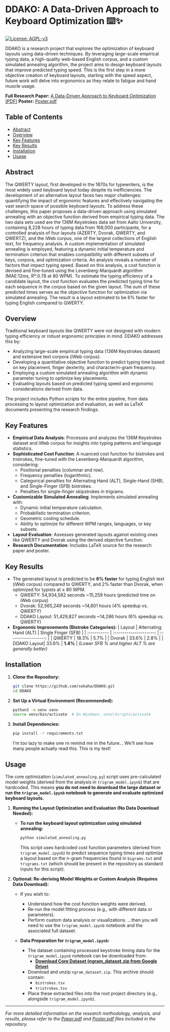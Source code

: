 # DDAKO: A Data-Driven Approach to Keyboard Optimization ⌨️✨

[![License: AGPL-v3](https://img.shields.io/badge/license-AGPL--v3-blue)](https://github.com/sekaha/DDAKO/blob/main/LICENSE)

DDAKO is a research project that explores the optimization of keyboard layouts using data-driven techniques. By leveraging large-scale empirical typing data, a high-quality web-based English corpus, and a custom simulated annealing algorithm, the project aims to design keyboard layouts that improve predicted typing speed. This is the first step in a more objective creation of keyboard layouts, starting with the speed aspect, future work will delve into ergonomics as they relate to fatigue and hand muscle usage.

**Full Research Paper:** [A Data-Driven Approach to Keyboard Optimization (PDF)](https://github.com/sekaha/DDAKO/blob/main/Data-Driven%20Approach%20to%20Keyboard%20Optimization.pdf)
**Poster:** [Poster.pdf](https://github.com/sekaha/DDAKO/blob/main/Poster.pdf)

## Table of Contents

- [Abstract](#abstract)
- [Overview](#overview)
- [Key Features](#key-features)
- [Key Results](#key-results)
- [Installation](#installation)
- [Usage](#usage)

## Abstract

The QWERTY layout, first developed in the 1870s for typewriters, is the most widely used keyboard layout today despite its inefficiencies. The development of an alternative layout faces two major challenges: quantifying the impact of ergonomic features and effectively navigating the vast search space of possible keyboard layouts. To address these challenges, this paper proposes a data-driven approach using simulated annealing with an objective function derived from empirical typing data. The two data sets used are the 136M Keystrokes data set from Aalto University, containing 8,228 hours of typing data from 168,000 participants, for a controlled analysis of four layouts (AZERTY, Dvorak, QWERTY, and QWERTZ), and the iWeb corpus, one of the largest collections of English text, for frequency analysis. A custom implementation of simulated annealing is employed, featuring a dynamic initial temperature and termination criterion that enables compatibility with different subsets of keys, corpora, and optimization criteria. An analysis reveals a number of factors that impact typing speed. Based on this analysis, a cost function is devised and fine-tuned using the Levenberg-Marquardt algorithm (MAE:12ms, R²:0.78 at 80 WPM). To estimate the typing efficiency of a candidate layout, the cost function evaluates the predicted typing time for each sequence in the corpus based on the given layout. The sum of these predicted times serves as the objective function for optimization via simulated annealing. The result is a layout estimated to be 6% faster for typing English compared to QWERTY.

## Overview

Traditional keyboard layouts like QWERTY were not designed with modern typing efficiency or robust ergonomic principles in mind. DDAKO addresses this by:

-   Analyzing large-scale empirical typing data (136M Keystrokes dataset) and extensive text corpora (iWeb corpus).
-   Developing a quantitative objective function to predict typing time based on key placement, finger dexterity, and character/n-gram frequency.
-   Employing a custom simulated annealing algorithm with dynamic parameter tuning to optimize key placements.
-   Evaluating layouts based on predicted typing speed and ergonomic considerations derived from data.

The project includes Python scripts for the entire pipeline, from data processing to layout optimization and evaluation, as well as LaTeX documents presenting the research findings.

## Key Features

-   **Empirical Data Analysis**: Processes and analyzes the 136M Keystrokes dataset and iWeb corpus for insights into typing patterns and language statistics.
-   **Sophisticated Cost Function**: A nuanced cost function for bistrokes and tristrokes, fine-tuned with the Levenberg-Marquardt algorithm, considering:
    -   Positional penalties (columnar and row).
    -   Frequency penalties (logarithmic).
    -   Categorical penalties for Alternating Hand (ALT), Single-Hand (SHB), and Single-Finger (SFB) bistrokes.
    -   Penalties for single-finger skipstrokes in trigrams.
-   **Customizable Simulated Annealing**: Implements simulated annealing with:
    -   Dynamic initial temperature calculation.
    -   Probabilistic termination criterion.
    -   Geometric cooling schedule.
    -   Ability to optimize for different WPM ranges, languages, or key subsets.
-   **Layout Evaluation**: Assesses generated layouts against existing ones like QWERTY and Dvorak using the derived objective function.
-   **Research Documentation**: Includes LaTeX source for the research paper and poster.

## Key Results

-   The generated layout is predicted to be **6% faster** for typing English text (iWeb corpus) compared to QWERTY, and 2% faster than Dvorak, when optimized for typists at ≥ 80 WPM.
    -   QWERTY: 54,934,582 seconds ~15,259 hours (predicted time on iWeb corpus)
    -   Dvorak: 52,565,249 seconds ~14,601 hours (4% speedup vs. QWERTY)
    -   DDAKO Layout: 51,429,827 seconds ~14,286 hours (6% speedup vs. QWERTY)
-   **Ergonomic Improvements (Bistroke Categories):**
    | Layout      | Alternating Hand (ALT) | Single Finger (SFB) |
    | :---------- | :--------------------: | :-----------------: |
    | QWERTY      |         18.3%          |        5.7%         |
    | Dvorak      |         33.6%          |        2.8%         |
    | DDAKO Layout|         33.6%          |        **1.4%**     |
    *(Lower SFB % and higher ALT % are generally better)*

## Installation

1.  **Clone the Repository:**
    ```bash
    git clone https://github.com/sekaha/DDAKO.git
    cd DDAKO
    ```

2.  **Set Up a Virtual Environment (Recommended):**
    ```bash
    python3 -m venv venv
    source venv/bin/activate  # On Windows: venv\Scripts\activate
    ```

3.  **Install Dependencies:**
    ```bash
    pip install -r requirements.txt
    ```
    I'm too lazy to make one rn remind me in the future... We'll see how many people actually read this. This is my test!
    
## Usage

The core optimization (`simulated_annealing.py`) script uses pre-calculated model weights (derived from the analysis in `trigram_model.ipynb`) that are hardcoded. This means **you do not need to download the large dataset or run the `trigram_model.ipynb` notebook to generate and evaluate optimized keyboard layouts.**

1.  **Running the Layout Optimization and Evaluation (No Data Download Needed):**
    *   **To run the keyboard layout optimization using simulated annealing:**
        ```bash
        python simulated_annealing.py
        ```
        This script uses hardcoded cost function parameters (derived from `trigram_model.ipynb`) to predict sequence typing times and optimize a layout based on the n-gram frequencies found in `bigrams.txt` and `trigrams.txt` (which should be present in the repository as standard inputs for this script).

2.  **Optional: Re-deriving Model Weights or Custom Analysis (Requires Data Download):**
    *   If you wish to:
        *   Understand how the cost function weights were derived.
        *   Re-run the model fitting process (e.g., with different data or parameters).
        *   Perform custom data analysis or visualizations.
        ...then you will need to use the `trigram_model.ipynb` notebook and the associated full dataset.

    *   **Data Preparation for `trigram_model.ipynb`:**
        *   The dataset containing processed keystroke timing data for the `trigram_model.ipynb` notebook can be downloaded from:
            *   [**Download Core Dataset (ngram_dataset.zip from Google Drive)**](https://drive.google.com/file/d/1NCXE8hl6SkDjoG_lPoUzMD4tlV6mCgTB/view?usp=sharing)
        *   Download and unzip `ngram_dataset.zip`. This archive should contain:
            *   `bistrokes.tsv`
            *   `tristrokes.tsv`
        *   Place these extracted files into the root project directory (e.g., alongside `trigram_model.ipynb`).

---

*For more detailed information on the research methodology, analysis, and results, please refer to the [Paper.pdf](https://github.com/sekaha/DDAKO/blob/main/Data-Driven%20Approach%20to%20Keyboard%20Optimization.pdf) and [Poster.pdf](https://github.com/sekaha/DDAKO/blob/main/Poster.pdf) files included in the repository.*
